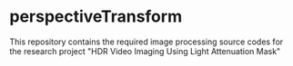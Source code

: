 # perspectiveTransform

This repository contains the required image processing source codes for the research project "HDR Video Imaging Using Light Attenuation Mask"
